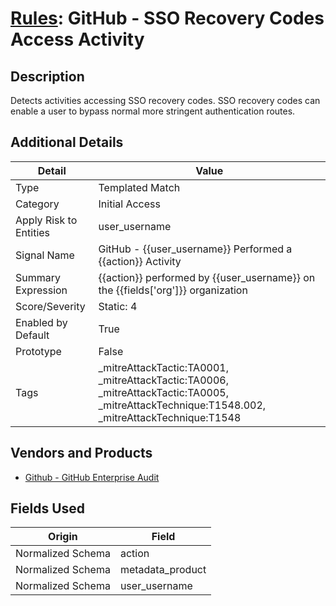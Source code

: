 # [Rules](README.md): GitHub - SSO Recovery Codes Access Activity

## Description
Detects activities accessing SSO recovery codes. SSO recovery codes can enable a user to bypass normal more stringent authentication routes.

## Additional Details
|Detail|Value|
|----|----|
|Type|Templated Match|
|Category|Initial Access|
|Apply Risk to Entities|user_username|
|Signal Name|GitHub - {{user_username}}  Performed a {{action}} Activity|
|Summary Expression|{{action}} performed by {{user_username}} on the {{fields['org']}} organization|
|Score/Severity|Static: 4|
|Enabled by Default|True|
|Prototype|False|
|Tags|_mitreAttackTactic:TA0001, _mitreAttackTactic:TA0006, _mitreAttackTactic:TA0005, _mitreAttackTechnique:T1548.002, _mitreAttackTechnique:T1548|
## Vendors and Products
- [Github - GitHub Enterprise Audit](../products/e3c8bd8b-6ed8-4332-944d-d0f5dfc462df.md)


## Fields Used

|Origin|Field|
|----|----|
|Normalized Schema|action|
|Normalized Schema|metadata_product|
|Normalized Schema|user_username|


